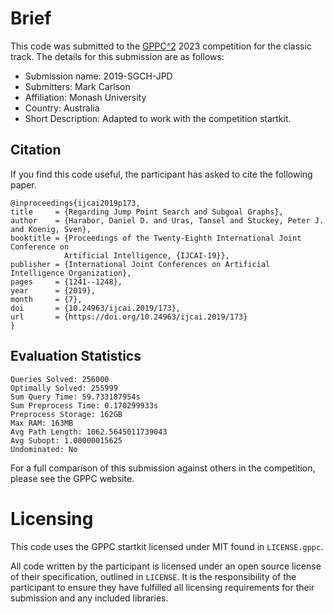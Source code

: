 # Brief

This code was submitted to the [GPPC^2](https://gppc.search-conference.org/) 2023 competition for the classic track.
The details for this submission are as follows:
- Submission name: 2019-SGCH-JPD
- Submitters: Mark Carlson
- Affiliation: Monash University
- Country: Australia
- Short Description: Adapted to work with the competition startkit.

## Citation

If you find this code useful, the participant has asked to cite the following paper.

	@inproceedings{ijcai2019p173,
	title     = {Regarding Jump Point Search and Subgoal Graphs},
	author    = {Harabor, Daniel D. and Uras, Tansel and Stuckey, Peter J. and Koenig, Sven},
	booktitle = {Proceedings of the Twenty-Eighth International Joint Conference on
				Artificial Intelligence, {IJCAI-19}},
	publisher = {International Joint Conferences on Artificial Intelligence Organization},
	pages     = {1241--1248},
	year      = {2019},
	month     = {7},
	doi       = {10.24963/ijcai.2019/173},
	url       = {https://doi.org/10.24963/ijcai.2019/173}
	}

## Evaluation Statistics

	Queries Solved: 256000
	Optimally Solved: 255999
	Sum Query Time: 59.733187954s
	Sum Preprocess Time: 0.170299933s
	Preprocess Storage: 162GB
	Max RAM: 163MB
	Avg Path Length: 1062.5645011739043
	Avg Subopt: 1.00000015625
	Undominated: No

For a full comparison of this submission against others in the competition, please see the GPPC website.

# Licensing

This code uses the GPPC startkit licensed under MIT found in `LICENSE.gppc`.

All code written by the participant is licensed under an open source license of their specification, outlined in `LICENSE`.
It is the responsibility of the participant to ensure they have fulfilled all licensing requirements for their submission and any included libraries.

